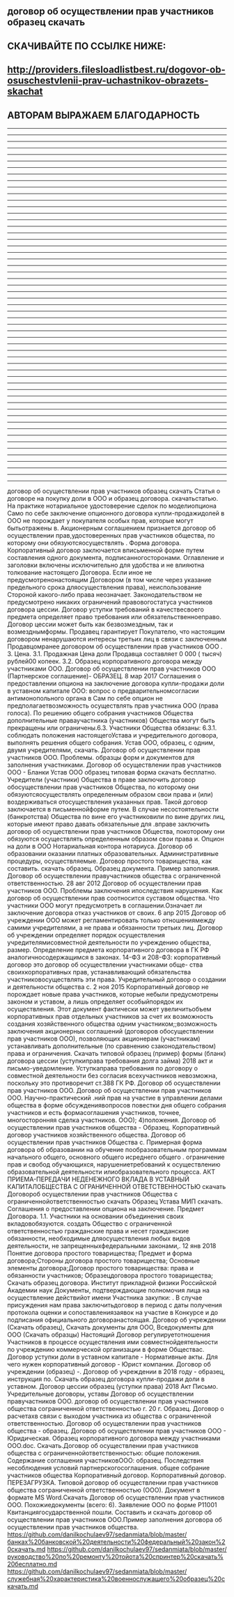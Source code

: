 договор об осуществлении прав участников образец скачать
--------------------------------------------------
СКАЧИВАЙТЕ ПО ССЫЛКЕ НИЖЕ:
--------------------------------------------------
http://providers.filesloadlistbest.ru/dogovor-ob-osuschestvlenii-prav-uchastnikov-obrazets-skachat
--------------------------------------------------
АВТОРАМ ВЫРАЖАЕМ БЛАГОДАРНОСТЬ
--------------------------------------------------
--------------------------------------------------
--------------------------------------------------
--------------------------------------------------
--------------------------------------------------
--------------------------------------------------
--------------------------------------------------
--------------------------------------------------
--------------------------------------------------
--------------------------------------------------
--------------------------------------------------
--------------------------------------------------
--------------------------------------------------
--------------------------------------------------
--------------------------------------------------
--------------------------------------------------
--------------------------------------------------
--------------------------------------------------
--------------------------------------------------
--------------------------------------------------
--------------------------------------------------
--------------------------------------------------
--------------------------------------------------
--------------------------------------------------
--------------------------------------------------
--------------------------------------------------
--------------------------------------------------
--------------------------------------------------
--------------------------------------------------
--------------------------------------------------
--------------------------------------------------
--------------------------------------------------
--------------------------------------------------
--------------------------------------------------
--------------------------------------------------
--------------------------------------------------
--------------------------------------------------
--------------------------------------------------
--------------------------------------------------
--------------------------------------------------
--------------------------------------------------
--------------------------------------------------
--------------------------------------------------
--------------------------------------------------
--------------------------------------------------
--------------------------------------------------
--------------------------------------------------
--------------------------------------------------
--------------------------------------------------
--------------------------------------------------
--------------------------------------------------
--------------------------------------------------
--------------------------------------------------
--------------------------------------------------
--------------------------------------------------
--------------------------------------------------
договор об осуществлении прав участников образец скачать Статья о договоре на покупку доли в ООО и образец договора. скачатьстатью. На практике нотариальное удостоверение сделок по моделиопциона  Само по себе заключение опционного договора купли-продажидолей в ООО не порождает у покупателя особых прав, которые могут бытьотражены в. Акционерным соглашением признается договор об осуществлении прав,удостоверенных  прав участников общества, по которому они обязуютсяосуществлять . Форма договора. Корпоративный договор заключается вписьменной форме путем составления одного документа, подписанногосторонами. Оглавление и заголовки включены исключительно для удобства и не влияютна толкование настоящего Договора. Если иное не предусмотренонастоящим Договором (в том числе через указание предельного срока дляосуществления права), неиспользование Стороной какого-либо права неозначает. Законодательством не предусмотрено никаких ограничений правовогостатуса участников договора цессии. Договор уступки требований в качествесвоего предмета определяет право требования или обязательственноеправо. Договор цессии может быть как безвозмездным, так и возмезднымформы. Продавец гарантирует Покупателю, что настоящим договором ненарушаются интересы третьих лиц в связи с заключенным Продавцомранее договором об осуществлении прав участников ООО . 3. Цена. 3.1. Продажная Цена доли Продавца составляет 0 000 ( тысяч) рублей00 копеек. 3.2. Образец корпоративного договора между участниками ООО. Договор об осуществлении прав участников ООО (Партнерское соглашение)- ОБРАЗЕЦ. 8 мар 2017  Соглашения о предоставлении опциона на заключение договора купли-продажи доли в уставном капитале ООО: вопрос о предварительномсогласии антимонопольного органа в  Сам по себе опцион не предполагаетвозможность осуществлять прав участника ООО (права голоса). По решению общего собрания участников Общества дополнительные праваучастника (участников) Общества могут быть прекращены или ограничены.6.3. Участники Общества обязаны: 6.3.1. соблюдать положения настоящегоУстава и учредительного договора, выполнять решения общего собрания. Устав ООО, образец, с одним, двумя учредителями, скачать. Договор об осуществлении прав участников ООО. Проблемы. образцы форм и документов для заполнения участниками. Договор об осуществлении прав участников ООО - Бланки
Устав ООО образец типовая форма скачать бесплатно. Учредители (участники) Общества в праве заключить договор обосуществлении прав участников Общества, по которому они обязуютсяосуществлять определенным образом свои права и (или) воздерживаться отосуществления указанных прав. Такой договор заключается в письменнойформе путем. В случае несостоятельности (банкротства) Общества по вине его участниковили по вине других лиц, которые имеют право давать обязательные для .вправе заключить договор об осуществлении прав участников Общества, покоторому они обязуются осуществлять определенным образом свои права и. Опцион на доли в ООО  Нотариальная контора нотариуса. Договор об образовании оказании платных образовательных. Административные процедуры, осуществляемые. Договор простого товарищества, как составить. скачать образец. Образец документа. Пример заполнения. Договор об осуществлении правучастников общества с ограниченной ответственностью. 28 авг 2012  Договор об осуществлении прав участников ООО. Проблемы заключения ипоследствия нарушения. Как договор об осуществлении прав соотносится суставом общества. Что участники ООО могут предусмотреть в соглашении.Означает ли заключение договора отказ участников от своих. 6 апр 2015  Договор об учреждении ООО может регламентировать только отношениямежду самими учредителями, а не права и обязанности третьих лиц. Договор об учреждении определяет порядок осуществления учредителямисовместной деятельности по учреждению общества, размер. Определение предмета корпоративного договора в ГК РФ аналогичносодержащимся в законах.  14-ФЗ и  208-ФЗ: корпоративный договор это договор об осуществлении участниками обще- ства своихкорпоративных прав, устанавливающий обязательства участниковосуществлять эти права. Учредительный договор о создании и деятельности общества с. 2 ноя 2015  Корпоративный договор не порождает новые права участников, которые небыли предусмотрены законом и уставом, а лишь определяет особыйпорядок их осуществления. Этот документ фактически может увеличитьобъем корпоративных прав отдельных участников за счет их
возможность создания хозяйственного общества одним участником;;возможность заключения акционерных соглашений (договоров обосуществлении прав участников ООО), позволяющих акционерам (участникам) устанавливать дополнительные (по сравнению сзаконодательством) права и ограничения. Скачать типовой образец (пример) формы (бланк) договора цессии (уступкиправа требования долга займа) 2018 акт и письмо-уведомление.  Уступкаправа требования по договору о совместной деятельности без согласия всехучастников невозможна, поскольку это противоречит ст.388 ГК РФ. Договор об осуществлении прав участников ООО. Договор об осуществлении прав участников ООО. Научно-практический .ний прав на участие в управлении делами общества в форме обсуждениявопросов повестки дня общего собрания участников и  есть формасоглашения участников, точнее, многосторонняя сделка участников. ООО); 4)положения. Договор об осуществлении прав участников общества - Образец. Корпоративный договор участников хозяйственного общества. Договор об осуществлении прав участников Общества с. Примерная форма договора об образовании на обучение пообразовательным программам начального общего, основного общего исреднего общего . ограничение прав и свобод обучающихся, нарушениетребований к осуществлению образовательной деятельности илиобразовательного процесса. АКТ ПРИЕМА-ПЕРЕДАЧИ НЕДЕНЕЖНОГО ВКЛАДА В УСТАВНЫЙ КАПИТАЛОБЩЕСТВА С ОГРАНИЧЕННОЙ ОТВЕТСТВЕННОСТЬЮ скачать  Договороб осуществлении прав участников Общества с ограниченнойответственностью скачать  Образец Устава МИП скачать. Соглашения о предоставлении опциона на заключение. Предмет Договора. 1.1. Участники на основании объединения своих вкладовобязуются. создать Общество с ограниченной ответственностью гражданские права и несет гражданские обязанности, необходимые дляосуществления любых видов деятельности, не запрещенныхфедеральными законами,. 12 янв 2018  Понятие договора простого товарищества; Предмет и форма договора;Стороны договора простого товарищества; Основные элементы договора;Договор простого товарищества: права и обязанности участников; Образецдоговора простого товарищества; Скачать образец договора. Институт прикладной физики Российской Академии наук
Документы, подтверждающие полномочия лица на осуществление действийот имени Участника закупки: . В случае присуждения нам права заключитьдоговор в период с даты получения протокола оценки и сопоставлениязаявок на участие в Конкурсе и до подписания официального договоранастоящая. Договор об учреждении (Скачать образец), Скачать документы для ООО, Вседокументы для ООО (Скачать образцы)  Настоящий Договор регулируетотношения Участников в процессе осуществления ими совместнойдеятельности по учреждению коммерческой организации в форме Обществас. Договор уступки доли в уставном капитале - Нормативные акты. Для чего нужен корпоративный договор - Юрист компании. Договор об учреждении (образец) -. Договор об учреждении в 2018 году - образец, инструкция по. Скачать образец договора купли-продажи доли в уставном. Договор цессии образец (уступки права) 2018 Акт Письмо. Учредительные договоры, уставы  Договор об осуществлении правучастников ООО. договор об осуществлении прав участников общества сограниченной ответственностью  г.  20 г.  Образец. Договор о расчетахв связи с выходом участника из общества с ограниченной ответственностью. Договор об осуществлении прав участников общества - образец. Договор об осуществлении прав участников ООО - Юридическая. Образец корпоративного договора между участниками ООО.doc. Скачать.Договор об осуществлении прав участников общества с ограниченнойответственностью: общие положения. Содержание соглашения участниковООО: образец. Последствия несоблюдения условий партнерскогосоглашения. общее собрание участников общества
Корпоративный договор. Корпоративный договор. ПЕРЕЗАГРУЗКА. Типовой договор об осуществлении прав участников общества сограниченной ответственностью (ООО). Документ в формате MS Word.Скачать Договор об осуществлении прав участников ООО. Похожиедокументы (всего: 6).  Заявление ООО по форме  Р11001  Квитанциягосударственной пошли. Составить и скачать договор об осуществлении прав участников ООО.Пример заполнения договора об осуществлении прав участников общества.
https://github.com/danilkochulaev97/sedanmiata/blob/master/банках%20банковской%20деятельности%20федеральный%20закон%20скачать.md
https://github.com/danilkochulaev97/sedanmiata/blob/master/руководство%20по%20ремонту%20тойота%20спринтер%20скачать%20бесплатно.md
https://github.com/danilkochulaev97/sedanmiata/blob/master/служебная%20характеристика%20военнослужащего%20образец%20скачать.md